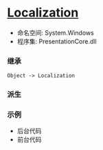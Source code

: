 # [Localization](https://docs.microsoft.com/zh-cn/dotnet/api/system.windows.localization?view=windowsdesktop-6.0)
+ 命名空间: System.Windows
+ 程序集: PresentationCore.dll
### 继承
    Object -> Localization
### 派生
### 示例
+ 后台代码
+ 前台代码